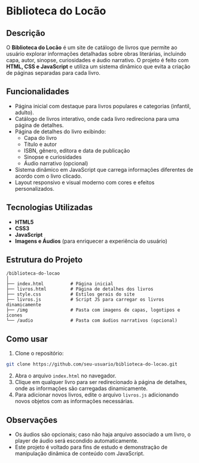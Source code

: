 # Biblioteca do Locão

## Descrição
O **Biblioteca do Locão** é um site de catálogo de livros que permite ao usuário explorar informações detalhadas sobre obras literárias, incluindo capa, autor, sinopse, curiosidades e áudio narrativo. O projeto é feito com **HTML, CSS e JavaScript** e utiliza um sistema dinâmico que evita a criação de páginas separadas para cada livro.

## Funcionalidades
- Página inicial com destaque para livros populares e categorias (infantil, adulto).
- Catálogo de livros interativo, onde cada livro redireciona para uma página de detalhes.
- Página de detalhes do livro exibindo:
  - Capa do livro
  - Título e autor
  - ISBN, gênero, editora e data de publicação
  - Sinopse e curiosidades
  - Áudio narrativo (opcional)
- Sistema dinâmico em JavaScript que carrega informações diferentes de acordo com o livro clicado.
- Layout responsivo e visual moderno com cores e efeitos personalizados.

## Tecnologias Utilizadas
- **HTML5**
- **CSS3**
- **JavaScript**
- **Imagens e Áudios** (para enriquecer a experiência do usuário)

## Estrutura do Projeto
```
/biblioteca-do-locao
│
├── index.html          # Página inicial
├── livros.html         # Página de detalhes dos livros
├── style.css           # Estilos gerais do site
├── livros.js           # Script JS para carregar os livros dinamicamente
├── /img                # Pasta com imagens de capas, logotipos e ícones
└── /audio              # Pasta com áudios narrativos (opcional)
```

## Como usar
1. Clone o repositório:
```bash
git clone https://github.com/seu-usuario/biblioteca-do-locao.git
```
2. Abra o arquivo `index.html` no navegador.
3. Clique em qualquer livro para ser redirecionado à página de detalhes, onde as informações são carregadas dinamicamente.
4. Para adicionar novos livros, edite o arquivo `livros.js` adicionando novos objetos com as informações necessárias.

## Observações
- Os áudios são opcionais; caso não haja arquivo associado a um livro, o player de áudio será escondido automaticamente.
- Este projeto é voltado para fins de estudo e demonstração de manipulação dinâmica de conteúdo com JavaScript.

